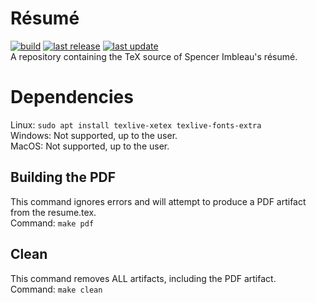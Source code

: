 # Résumé
[![build](https://img.shields.io/github/workflow/status/simbleau/resume/latex-build/main)](https://github.com/simbleau/resume/actions/workflows/latex.yml)
[![last release](https://img.shields.io/github/release-date/simbleau/resume?label=last%20release)](https://github.com/simbleau/resume/releases)
[![last update](https://img.shields.io/github/last-commit/simbleau/resume/main?label=last%20commit)](#) \
A repository containing the TeX source of Spencer Imbleau's résumé.

# Dependencies
Linux: `sudo apt install texlive-xetex texlive-fonts-extra` \
Windows: Not supported, up to the user. \
MacOS: Not supported, up to the user.

## Building the PDF
This command ignores errors and will attempt to produce a PDF artifact from the resume.tex. \
Command: `make pdf`

## Clean
This command removes ALL artifacts, including the PDF artifact. \
Command: `make clean`

